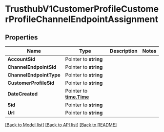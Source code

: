 # TrusthubV1CustomerProfileCustomerProfileChannelEndpointAssignment

## Properties

Name | Type | Description | Notes
------------ | ------------- | ------------- | -------------
**AccountSid** | Pointer to **string** |  |
**ChannelEndpointSid** | Pointer to **string** |  |
**ChannelEndpointType** | Pointer to **string** |  |
**CustomerProfileSid** | Pointer to **string** |  |
**DateCreated** | Pointer to [**time.Time**](time.Time.md) |  |
**Sid** | Pointer to **string** |  |
**Url** | Pointer to **string** |  |

[[Back to Model list]](../README.md#documentation-for-models) [[Back to API list]](../README.md#documentation-for-api-endpoints) [[Back to README]](../README.md)


